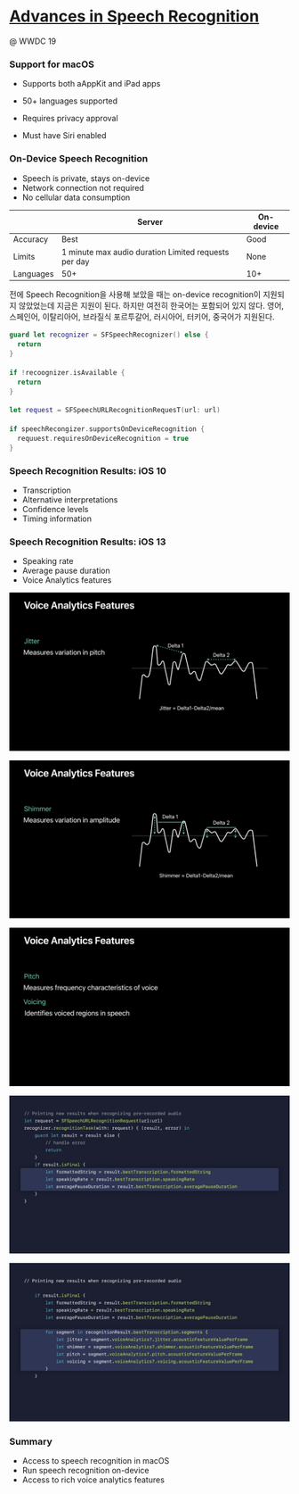 # [Advances in Speech Recognition](https://developer.apple.com/videos/play/wwdc2019/256/)

@ WWDC 19



### Support for macOS

* Supports both aAppKit and iPad apps
* 50+ languages supported
* Requires privacy approval

* Must have Siri enabled



### On-Device Speech Recognition

* Speech is private, stays on-device
* Network connection not required
* No cellular data consumption



|           | Server                                               | On-device |
| --------- | ---------------------------------------------------- | --------- |
| Accuracy  | Best                                                 | Good      |
| Limits    | 1 minute max audio duration Limited requests per day | None      |
| Languages | 50+                                                  | 10+       |

전에 Speech Recognition을 사용해 보았을 때는 on-device recognition이 지원되지 않았었는데 지금은 지원이 된다. 하지만 여전히 한국어는 포함되어 있지 않다. 영어, 스페인어, 이탈리아어, 브라질식 포르투갈어, 러시아어, 터키어, 중국어가 지원된다.



```swift
guard let recognizer = SFSpeechRecognizer() else {
  return
}

if !recoognizer.isAvailable {
  return
}

let request = SFSpeechURLRecognitionRequesT(url: url)

if speechRecongizer.supportsOnDeviceRecognition {
  requuest.requiresOnDeviceRecognition = true
}
```



### Speech Recognition Results: iOS 10

* Transcription
* Alternative interpretations
* Confidence levels
* Timing information



### Speech Recognition Results: iOS 13

* Speaking rate
* Average pause duration
* Voice Analytics features



![image](image/256_1.png)

![image](image/256_2.png)

![image](image/256_3.png)

![image](image/256_4.png)

![image](image/256_5.png)



### Summary

* Access to speech recognition in macOS
* Run speech recognition on-device
* Access to rich voice analytics features